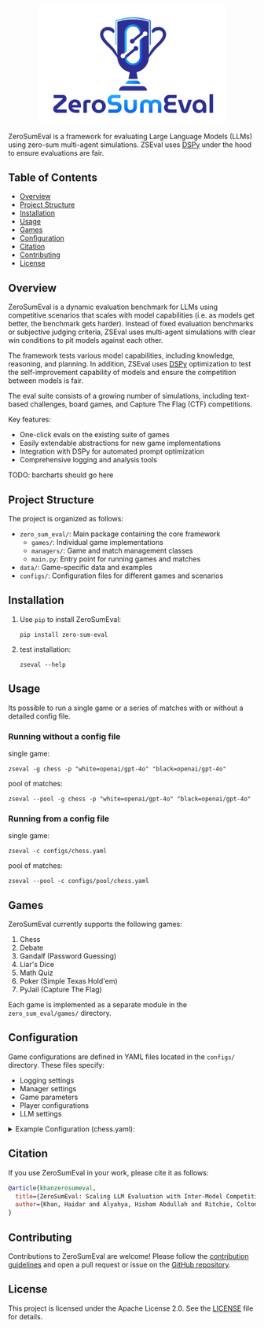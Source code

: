 <p align="center">
  <img align="center" src="logo.png" width="380px" />
</p>
<p align="left">

ZeroSumEval is a framework for evaluating Large Language Models (LLMs) using zero-sum multi-agent simulations. ZSEval uses [DSPy](https://github.com/stanfordnlp/dspy) under the hood to ensure evaluations are fair.

<!-- omit in toc -->
## Table of Contents

- [Overview](#overview)
- [Project Structure](#project-structure)
- [Installation](#installation)
- [Usage](#usage)
- [Games](#games)
- [Configuration](#configuration)
- [Citation](#citation)
- [Contributing](#contributing)
- [License](#license)

## Overview

ZeroSumEval is a dynamic evaluation benchmark for LLMs using competitive scenarios that scales with model capabilities (i.e. as models get better, the benchmark gets harder). Instead of fixed evaluation benchmarks or subjective judging criteria, ZSEval uses multi-agent simulations with clear win conditions to pit models against each other. 

The framework tests various model capabilities, including knowledge, reasoning, and planning. In addition, ZSEval uses [DSPy](https://github.com/stanfordnlp/dspy) optimization to test the self-improvement capability of models and ensure the competition between models is fair.

The eval suite consists of a growing number of simulations, including text-based challenges, board games, and Capture The Flag (CTF) competitions.

Key features:
- One-click evals on the existing suite of games
- Easily extendable abstractions for new game implementations
- Integration with DSPy for automated prompt optimization
- Comprehensive logging and analysis tools

TODO: barcharts should go here

## Project Structure

The project is organized as follows:

- `zero_sum_eval/`: Main package containing the core framework
  - `games/`: Individual game implementations
  - `managers/`: Game and match management classes
  - `main.py`: Entry point for running games and matches
- `data/`: Game-specific data and examples
- `configs/`: Configuration files for different games and scenarios

## Installation

1. Use `pip` to install ZeroSumEval:
   ```
   pip install zero-sum-eval
   ```

2. test installation:
   ```
   zseval --help
   ```

## Usage

Its possible to run a single game or a series of matches with or without a detailed config file.

### Running without a config file

single game:
```
zseval -g chess -p "white=openai/gpt-4o" "black=openai/gpt-4o"
```

pool of matches:
```
zseval --pool -g chess -p "white=openai/gpt-4o" "black=openai/gpt-4o"
```

### Running from a config file

single game:
```
zseval -c configs/chess.yaml
```

pool of matches:
```
zseval --pool -c configs/pool/chess.yaml
```

## Games

ZeroSumEval currently supports the following games:

1. Chess
2. Debate
3. Gandalf (Password Guessing)
4. Liar's Dice
5. Math Quiz
6. Poker (Simple Texas Hold'em)
7. PyJail (Capture The Flag)

Each game is implemented as a separate module in the `zero_sum_eval/games/` directory.

## Configuration

Game configurations are defined in YAML files located in the `configs/` directory. These files specify:

- Logging settings
- Manager settings
- Game parameters
- Player configurations
- LLM settings

<details>
<summary>Example Configuration (chess.yaml):</summary>

```yaml
logging:
  output_dir: ../output/chess_game
manager:
  args:
    max_player_attempts: 5
    max_rounds: 200
game:
  name: chess
  args:
    players:
      white:
        class: chess_player
        args:
          id: llama3.1 70b white
          actions:
            - name: MakeMove
              optimize: true
              metric: chess_move_validation_metric
              dataset: chess_dataset
              dataset_args:
                filename: ./data/chess/stockfish_examples.jsonl
                player_key: white
                num_examples: 10
          lm:
            model: openrouter/meta-llama/llama-3.3-70b-instruct
          optimizer: BootstrapFewshot
          optimizer_args:
            max_bootstrapped_demos: 1
          max_tries: 5
      black:
        class: chess_player
        args:
          id: llama3.3 70b black
          lm:
            model: openrouter/meta-llama/llama-3.3-70b-instruct
          max_tries: 5
```
</details>

## Citation

If you use ZeroSumEval in your work, please cite it as follows:

```bibtex
@article{khanzerosumeval,
  title={ZeroSumEval: Scaling LLM Evaluation with Inter-Model Competition},
  author={Khan, Haidar and Alyahya, Hisham Abdullah and Ritchie, Colton and Alnumay, Yazeed and Bari, M Saiful and Yener, Bulent}
}
```

## Contributing

Contributions to ZeroSumEval are welcome! Please follow the [contribution guidelines](CONTRIBUTING.md) and open a pull request or issue on the [GitHub repository](https://github.com/haidark/zero-sum-eval).

## License

This project is licensed under the Apache License 2.0. See the [LICENSE](LICENSE) file for details.
